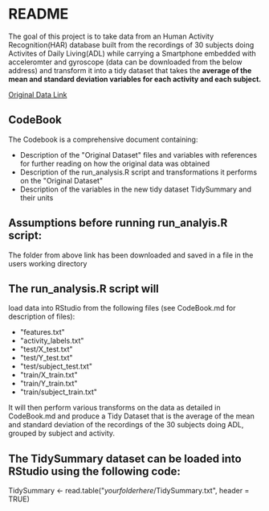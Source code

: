 # README

The goal of this project is to take data from an Human Activity Recognition(HAR) database built from the recordings of 30 subjects doing Activites of Daily Living(ADL) while carrying a Smartphone embedded with acceleromter and gyroscope (data 
can be downloaded from the below address) and transform it into a tidy dataset that takes the **average of the mean and standard deviation variables for each activity and each subject.**   

[Original Data Link](https://d396qusza40orc.cloudfront.net/getdata%2Fprojectfiles%2FUCI%20HAR%20Dataset.zip)

## CodeBook
The Codebook is a comprehensive document containing:
* Description of the "Original Dataset" files and variables with references for further reading on how the original data was obtained
* Description of the run_analysis.R script and transformations it performs on the "Original Dataset"
* Description of the variables in the new tidy dataset TidySummary and their units

## Assumptions before running run_analyis.R script:
The folder from above link has been downloaded and saved in a file in the users working directory

## The run_analysis.R script will

load data into RStudio from the following files (see CodeBook.md for description of files):
* "features.txt" 
* "activity_labels.txt"
* "test/X_test.txt"
* "test/Y_test.txt"
* "test/subject_test.txt"
* "train/X_train.txt"
* "train/Y_train.txt"
* "train/subject_train.txt"

It will then perform various transforms on the data as detailed in CodeBook.md and produce a Tidy Dataset that is the average of the mean and standard deviation of the recordings of the 30 subjects doing ADL, grouped by subject and activity.

## The TidySummary dataset can be loaded into RStudio using the following code:

TidySummary <- read.table("*yourfolderhere*/TidySummary.txt", header = TRUE)
